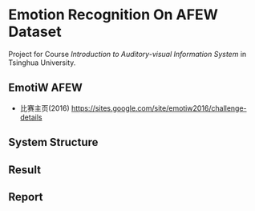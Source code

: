 # Emotion Recognition On AFEW Dataset

Project for Course _Introduction to Auditory-visual Information System_ in Tsinghua University.

## EmotiW AFEW

- 比赛主页(2016) <https://sites.google.com/site/emotiw2016/challenge-details>

## System Structure

## Result

## Report
